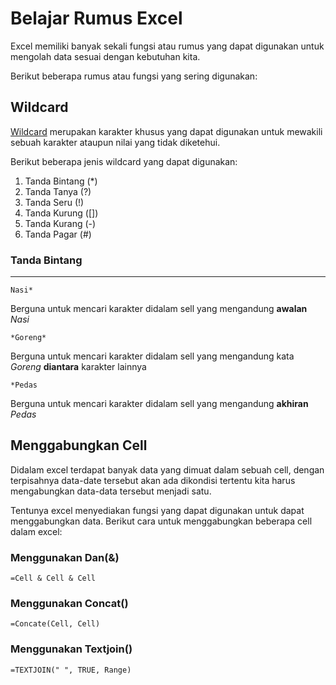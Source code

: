 # **Belajar Rumus Excel**
Excel memiliki banyak sekali fungsi atau rumus yang dapat digunakan untuk mengolah data sesuai dengan kebutuhan kita.

Berikut beberapa rumus atau fungsi yang sering digunakan:

## **Wildcard**
[Wildcard](https://www.adh-excel.com/2020/10/penggunaan-wild-card-di-excel.html) merupakan karakter khusus yang dapat digunakan untuk mewakili sebuah karakter ataupun nilai yang tidak diketehui.

Berikut beberapa jenis wildcard yang dapat digunakan:
1. Tanda Bintang (*)
2. Tanda Tanya (?)
3. Tanda Seru (!)
4. Tanda Kurung ([])
5. Tanda Kurang (-)
6. Tanda Pagar (#)

###  Tanda Bintang
----------

```
Nasi*
```
Berguna untuk mencari karakter didalam sell yang mengandung **awalan** *Nasi*
```
*Goreng*
```
Berguna untuk mencari karakter didalam sell yang mengandung kata *Goreng* **diantara** karakter lainnya
```
*Pedas
``` 
Berguna untuk mencari karakter didalam sell yang mengandung **akhiran** *Pedas*

## **Menggabungkan Cell**
Didalam excel terdapat banyak data yang dimuat dalam sebuah cell, dengan terpisahnya data-date tersebut akan ada dikondisi tertentu kita harus mengabungkan data-data tersebut menjadi satu.

Tentunya excel menyediakan fungsi yang dapat digunakan untuk dapat menggabungkan data. Berikut cara untuk menggabungkan beberapa cell dalam excel:

### Menggunakan Dan(&)
```
=Cell & Cell & Cell
```
### Menggunakan Concat()
```
=Concate(Cell, Cell)
```
### Menggunakan Textjoin()
```
=TEXTJOIN(" ", TRUE, Range)
```